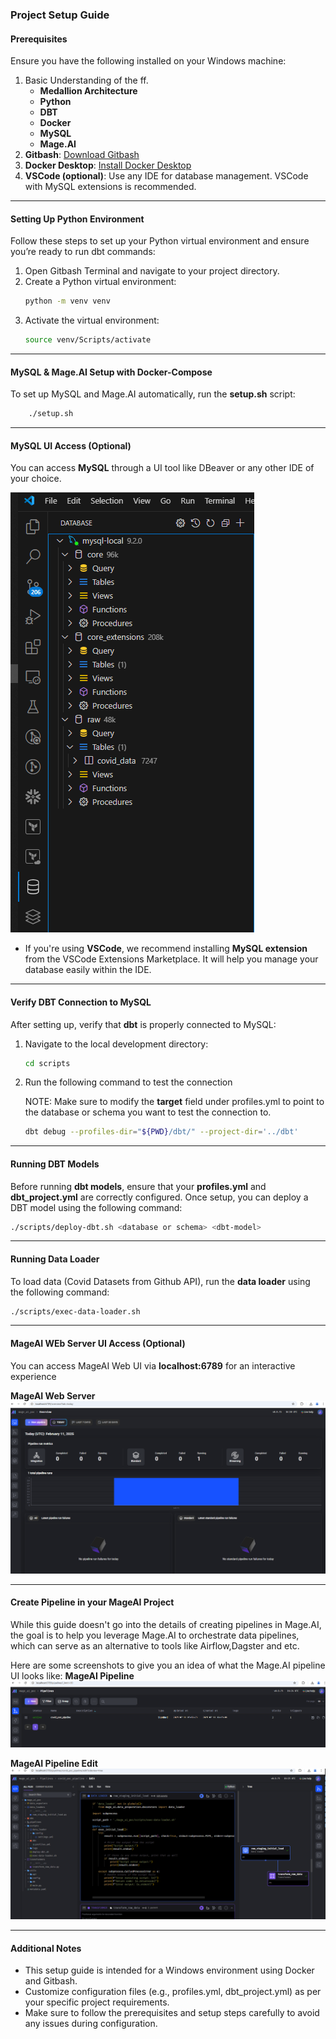 ### Project Setup Guide

#### Prerequisites
Ensure you have the following installed on your Windows machine:
1. Basic Understanding of the ff.
    - **Medallion Architecture**
    - **Python**
    - **DBT**
    - **Docker**
    - **MySQL**
    - **Mage.AI**
2. **Gitbash**: [Download Gitbash](https://git-scm.com/downloads)
3. **Docker Desktop**: [Install Docker Desktop](https://docs.docker.com/desktop/setup/install/windows-install/)
4. **VSCode (optional)**: Use any IDE for database management. VSCode with MySQL extensions is recommended.

---

#### Setting Up Python Environment
Follow these steps to set up your Python virtual environment and ensure you’re ready to run dbt commands:

1. Open Gitbash Terminal and navigate to your project directory.
2. Create a Python virtual environment:
    ```bash
    python -m venv venv
    ```
3. Activate the virtual environment:
    ```bash
    source venv/Scripts/activate
    ```

---

#### MySQL & Mage.AI Setup with Docker-Compose
To set up MySQL and Mage.AI automatically, run the **setup.sh** script:

```bash
    ./setup.sh
```

---

#### MySQL UI Access (Optional)
You can access **MySQL** through a UI tool like DBeaver or any other IDE of your choice.

![MySQL VSCode Extension](docs/images/image.png)

- If you're using **VSCode**, we recommend installing **MySQL extension** from the VSCode Extensions Marketplace. It will help you manage your database easily within the IDE.

---

#### Verify DBT Connection to MySQL
After setting up, verify that **dbt** is properly connected to MySQL:

1. Navigate to the local development directory:
    ```bash
    cd scripts
    ```
2. Run the following command to test the connection

    NOTE: Make sure to modify the **target** field under profiles.yml to point to the database or schema you want to test the connection to.
    ```bash
    dbt debug --profiles-dir="${PWD}/dbt/" --project-dir='../dbt'
    ```

---

#### Running DBT Models

Before running **dbt models**, ensure that your **profiles.yml** and **dbt_project.yml** are correctly configured.
Once setup, you can deploy a DBT model using the following command:
```bash
./scripts/deploy-dbt.sh <database or schema> <dbt-model>
```

---

#### Running Data Loader

To load data (Covid Datasets from Github API), run the **data loader** using the following command:
```bash
./scripts/exec-data-loader.sh
```

---

#### MageAI WEb Server UI Access (Optional)
You can access MageAI Web UI via **localhost:6789** for an interactive experience

**MageAI Web Server**
![MageAI Web Server](docs/images/image-1.png)

---

#### Create Pipeline in your MageAI Project
While this guide doesn't go into the details of creating pipelines in Mage.AI, the goal is to help you leverage Mage.AI to orchestrate data pipelines, which can serve as an alternative to tools like Airflow,Dagster and etc.

Here are some screenshots to give you an idea of what the Mage.AI pipeline UI looks like:
**MageAI Pipeline**
![MageAI Pipeline](docs/images/image-2.png)

**MageAI Pipeline Edit**
![MageAI Pipeline Edit](docs/images/image-3.png)

---

#### Additional Notes
- This setup guide is intended for a Windows environment using Docker and Gitbash.
- Customize configuration files (e.g., profiles.yml, dbt_project.yml) as per your specific project requirements.
- Make sure to follow the prerequisites and setup steps carefully to avoid any issues during configuration.
